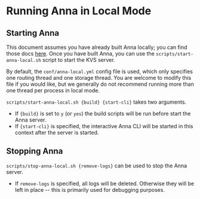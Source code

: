 # Running Anna in Local Mode
## Starting Anna
This document assumes you have already built Anna locally; you can find those docs [here](building-anna.md). 
Once you have built Anna, you can use the `scripts/start-anna-local.sh` script to start the KVS server. 

By default, the `conf/anna-local.yml` config file is used, which only specifies one routing thread and one storage thread. 
You are welcome to modify this file if you would like, but we generally do not recommend running more than one 
thread per process in local mode.

`scripts/start-anna-local.sh {build} {start-cli}` takes two arguments. 
* If `{build}` is set to `y` (or `yes`) the build scripts will be run before start the Anna server. 
* If `{start-cli}` is specified, the interactive Anna CLI will be started in this context after the server is started.

## Stopping Anna
`scripts/stop-anna-local.sh {remove-logs}` can be used to stop the Anna server. 
* If `remove-logs` is specified, all logs will be deleted. Otherwise they will be left in place -- this is primarily used for debugging purposes.
